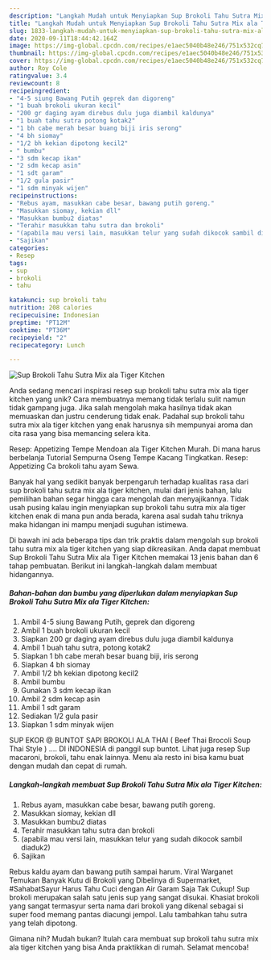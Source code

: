 ```yaml
---
description: "Langkah Mudah untuk Menyiapkan Sup Brokoli Tahu Sutra Mix ala Tiger Kitchen yang Enak Banget"
title: "Langkah Mudah untuk Menyiapkan Sup Brokoli Tahu Sutra Mix ala Tiger Kitchen yang Enak Banget"
slug: 1833-langkah-mudah-untuk-menyiapkan-sup-brokoli-tahu-sutra-mix-ala-tiger-kitchen-yang-enak-banget
date: 2020-09-11T18:44:42.164Z
image: https://img-global.cpcdn.com/recipes/e1aec5040b48e246/751x532cq70/sup-brokoli-tahu-sutra-mix-ala-tiger-kitchen-foto-resep-utama.jpg
thumbnail: https://img-global.cpcdn.com/recipes/e1aec5040b48e246/751x532cq70/sup-brokoli-tahu-sutra-mix-ala-tiger-kitchen-foto-resep-utama.jpg
cover: https://img-global.cpcdn.com/recipes/e1aec5040b48e246/751x532cq70/sup-brokoli-tahu-sutra-mix-ala-tiger-kitchen-foto-resep-utama.jpg
author: Roy Cole
ratingvalue: 3.4
reviewcount: 8
recipeingredient:
- "4-5 siung Bawang Putih geprek dan digoreng"
- "1 buah brokoli ukuran kecil"
- "200 gr daging ayam direbus dulu juga diambil kaldunya"
- "1 buah tahu sutra potong kotak2"
- "1 bh cabe merah besar buang biji iris serong"
- "4 bh siomay"
- "1/2 bh kekian dipotong kecil2"
- " bumbu"
- "3 sdm kecap ikan"
- "2 sdm kecap asin"
- "1 sdt garam"
- "1/2 gula pasir"
- "1 sdm minyak wijen"
recipeinstructions:
- "Rebus ayam, masukkan cabe besar, bawang putih goreng."
- "Masukkan siomay, kekian dll"
- "Masukkan bumbu2 diatas"
- "Terahir masukkan tahu sutra dan brokoli"
- "(apabila mau versi lain, masukkan telur yang sudah dikocok sambil diaduk2)"
- "Sajikan"
categories:
- Resep
tags:
- sup
- brokoli
- tahu

katakunci: sup brokoli tahu 
nutrition: 208 calories
recipecuisine: Indonesian
preptime: "PT12M"
cooktime: "PT36M"
recipeyield: "2"
recipecategory: Lunch

---
```



![Sup Brokoli Tahu Sutra Mix ala Tiger Kitchen](https://img-global.cpcdn.com/recipes/e1aec5040b48e246/751x532cq70/sup-brokoli-tahu-sutra-mix-ala-tiger-kitchen-foto-resep-utama.jpg)

Anda sedang mencari inspirasi resep sup brokoli tahu sutra mix ala tiger kitchen yang unik? Cara membuatnya memang tidak terlalu sulit namun tidak gampang juga. Jika salah mengolah maka hasilnya tidak akan memuaskan dan justru cenderung tidak enak. Padahal sup brokoli tahu sutra mix ala tiger kitchen yang enak harusnya sih mempunyai aroma dan cita rasa yang bisa memancing selera kita.

Resep: Appetizing Tempe Mendoan ala Tiger Kitchen Murah. Di mana harus berbelanja Tutorial Sempurna Oseng Tempe Kacang Tingkatkan. Resep: Appetizing Ca brokoli tahu ayam Sewa.

Banyak hal yang sedikit banyak berpengaruh terhadap kualitas rasa dari sup brokoli tahu sutra mix ala tiger kitchen, mulai dari jenis bahan, lalu pemilihan bahan segar hingga cara mengolah dan menyajikannya. Tidak usah pusing kalau ingin menyiapkan sup brokoli tahu sutra mix ala tiger kitchen enak di mana pun anda berada, karena asal sudah tahu triknya maka hidangan ini mampu menjadi suguhan istimewa.


Di bawah ini ada beberapa tips dan trik praktis dalam mengolah sup brokoli tahu sutra mix ala tiger kitchen yang siap dikreasikan. Anda dapat membuat Sup Brokoli Tahu Sutra Mix ala Tiger Kitchen memakai 13 jenis bahan dan 6 tahap pembuatan. Berikut ini langkah-langkah dalam membuat hidangannya.

<!--inarticleads1-->

##### Bahan-bahan dan bumbu yang diperlukan dalam menyiapkan Sup Brokoli Tahu Sutra Mix ala Tiger Kitchen:

1. Ambil 4-5 siung Bawang Putih, geprek dan digoreng
1. Ambil 1 buah brokoli ukuran kecil
1. Siapkan 200 gr daging ayam direbus dulu juga diambil kaldunya
1. Ambil 1 buah tahu sutra, potong kotak2
1. Siapkan 1 bh cabe merah besar buang biji, iris serong
1. Siapkan 4 bh siomay
1. Ambil 1/2 bh kekian dipotong kecil2
1. Ambil  bumbu
1. Gunakan 3 sdm kecap ikan
1. Ambil 2 sdm kecap asin
1. Ambil 1 sdt garam
1. Sediakan 1/2 gula pasir
1. Siapkan 1 sdm minyak wijen


SUP EKOR @ BUNTOT SAPI BROKOLI ALA THAI ( Beef Thai Brocoli Soup Thai Style ) …. DI iNDONESIA di panggil sup buntot. Lihat juga resep Sup macaroni, brokoli, tahu enak lainnya. Menu ala resto ini bisa kamu buat dengan mudah dan cepat di rumah. 

<!--inarticleads2-->

##### Langkah-langkah membuat Sup Brokoli Tahu Sutra Mix ala Tiger Kitchen:

1. Rebus ayam, masukkan cabe besar, bawang putih goreng.
1. Masukkan siomay, kekian dll
1. Masukkan bumbu2 diatas
1. Terahir masukkan tahu sutra dan brokoli
1. (apabila mau versi lain, masukkan telur yang sudah dikocok sambil diaduk2)
1. Sajikan


Rebus kaldu ayam dan bawang putih sampai harum. Viral Warganet Temukan Banyak Kutu di Brokoli yang Dibelinya di Supermarket, #SahabatSayur Harus Tahu Cuci dengan Air Garam Saja Tak Cukup! Sup brokoli merupakan salah satu jenis sup yang sangat disukai. Khasiat brokoli yang sangat termasyur serta nama dari brokoli yang dikenal sebagai si super food memang pantas diacungi jempol. Lalu tambahkan tahu sutra yang telah dipotong. 

Gimana nih? Mudah bukan? Itulah cara membuat sup brokoli tahu sutra mix ala tiger kitchen yang bisa Anda praktikkan di rumah. Selamat mencoba!

